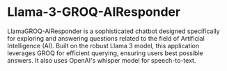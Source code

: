 # Llama-3-GROQ-AIResponder
LlamaGROQ-AIResponder is a sophisticated chatbot designed specifically for exploring and answering questions related to the field of Artificial Intelligence (AI). Built on the robust Llama 3 model, this application leverages GROQ for efficient querying, ensuring users best possible answers. It also uses OpenAI's whisper model for speech-to-text.
